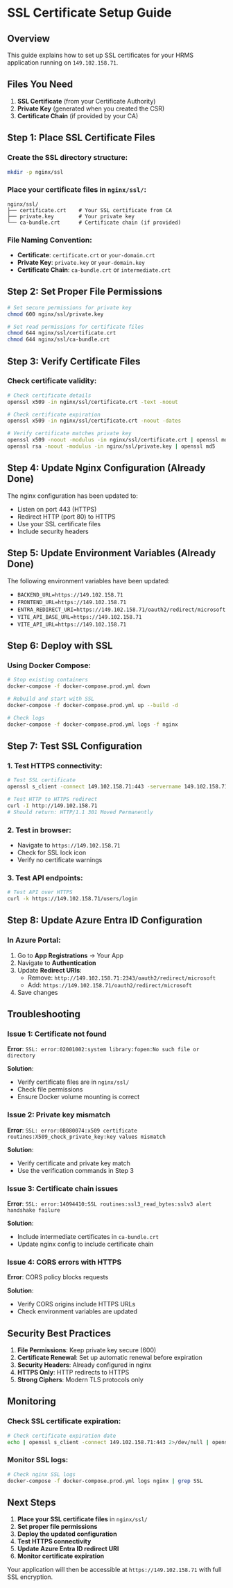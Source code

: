 # SSL Certificate Setup Guide

## Overview
This guide explains how to set up SSL certificates for your HRMS application running on `149.102.158.71`.

## Files You Need
1. **SSL Certificate** (from your Certificate Authority)
2. **Private Key** (generated when you created the CSR)
3. **Certificate Chain** (if provided by your CA)

## Step 1: Place SSL Certificate Files

### Create the SSL directory structure:
```bash
mkdir -p nginx/ssl
```

### Place your certificate files in `nginx/ssl/`:

```
nginx/ssl/
├── certificate.crt    # Your SSL certificate from CA
├── private.key        # Your private key
└── ca-bundle.crt      # Certificate chain (if provided)
```

### File Naming Convention:
- **Certificate**: `certificate.crt` or `your-domain.crt`
- **Private Key**: `private.key` or `your-domain.key`
- **Certificate Chain**: `ca-bundle.crt` or `intermediate.crt`

## Step 2: Set Proper File Permissions

```bash
# Set secure permissions for private key
chmod 600 nginx/ssl/private.key

# Set read permissions for certificate files
chmod 644 nginx/ssl/certificate.crt
chmod 644 nginx/ssl/ca-bundle.crt
```

## Step 3: Verify Certificate Files

### Check certificate validity:
```bash
# Check certificate details
openssl x509 -in nginx/ssl/certificate.crt -text -noout

# Check certificate expiration
openssl x509 -in nginx/ssl/certificate.crt -noout -dates

# Verify certificate matches private key
openssl x509 -noout -modulus -in nginx/ssl/certificate.crt | openssl md5
openssl rsa -noout -modulus -in nginx/ssl/private.key | openssl md5
```

## Step 4: Update Nginx Configuration (Already Done)

The nginx configuration has been updated to:
- Listen on port 443 (HTTPS)
- Redirect HTTP (port 80) to HTTPS
- Use your SSL certificate files
- Include security headers

## Step 5: Update Environment Variables (Already Done)

The following environment variables have been updated:
- `BACKEND_URL=https://149.102.158.71`
- `FRONTEND_URL=https://149.102.158.71`
- `ENTRA_REDIRECT_URI=https://149.102.158.71/oauth2/redirect/microsoft`
- `VITE_API_BASE_URL=https://149.102.158.71`
- `VITE_API_URL=https://149.102.158.71`

## Step 6: Deploy with SSL

### Using Docker Compose:
```bash
# Stop existing containers
docker-compose -f docker-compose.prod.yml down

# Rebuild and start with SSL
docker-compose -f docker-compose.prod.yml up --build -d

# Check logs
docker-compose -f docker-compose.prod.yml logs -f nginx
```

## Step 7: Test SSL Configuration

### 1. Test HTTPS connectivity:
```bash
# Test SSL certificate
openssl s_client -connect 149.102.158.71:443 -servername 149.102.158.71

# Test HTTP to HTTPS redirect
curl -I http://149.102.158.71
# Should return: HTTP/1.1 301 Moved Permanently
```

### 2. Test in browser:
- Navigate to `https://149.102.158.71`
- Check for SSL lock icon
- Verify no certificate warnings

### 3. Test API endpoints:
```bash
# Test API over HTTPS
curl -k https://149.102.158.71/users/login
```

## Step 8: Update Azure Entra ID Configuration

### In Azure Portal:
1. Go to **App Registrations** → Your App
2. Navigate to **Authentication**
3. Update **Redirect URIs**:
   - Remove: `http://149.102.158.71:2343/oauth2/redirect/microsoft`
   - Add: `https://149.102.158.71/oauth2/redirect/microsoft`
4. Save changes

## Troubleshooting

### Issue 1: Certificate not found
**Error**: `SSL: error:02001002:system library:fopen:No such file or directory`

**Solution**: 
- Verify certificate files are in `nginx/ssl/`
- Check file permissions
- Ensure Docker volume mounting is correct

### Issue 2: Private key mismatch
**Error**: `SSL: error:0B080074:x509 certificate routines:X509_check_private_key:key values mismatch`

**Solution**:
- Verify certificate and private key match
- Use the verification commands in Step 3

### Issue 3: Certificate chain issues
**Error**: `SSL: error:14094410:SSL routines:ssl3_read_bytes:sslv3 alert handshake failure`

**Solution**:
- Include intermediate certificates in `ca-bundle.crt`
- Update nginx config to include certificate chain

### Issue 4: CORS errors with HTTPS
**Error**: CORS policy blocks requests

**Solution**:
- Verify CORS origins include HTTPS URLs
- Check environment variables are updated

## Security Best Practices

1. **File Permissions**: Keep private key secure (600)
2. **Certificate Renewal**: Set up automatic renewal before expiration
3. **Security Headers**: Already configured in nginx
4. **HTTPS Only**: HTTP redirects to HTTPS
5. **Strong Ciphers**: Modern TLS protocols only

## Monitoring

### Check SSL certificate expiration:
```bash
# Check certificate expiration date
echo | openssl s_client -connect 149.102.158.71:443 2>/dev/null | openssl x509 -noout -dates
```

### Monitor SSL logs:
```bash
# Check nginx SSL logs
docker-compose -f docker-compose.prod.yml logs nginx | grep SSL
```

## Next Steps

1. **Place your SSL certificate files** in `nginx/ssl/`
2. **Set proper file permissions**
3. **Deploy the updated configuration**
4. **Test HTTPS connectivity**
5. **Update Azure Entra ID redirect URI**
6. **Monitor certificate expiration**

Your application will then be accessible at `https://149.102.158.71` with full SSL encryption.
